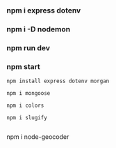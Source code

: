 ### npm i express dotenv

### npm i -D nodemon

### npm run dev

### npm start

`npm install express dotenv morgan`

`npm i mongoose`

`npm i colors`

``` 
npm i slugify


```
npm i node-geocoder